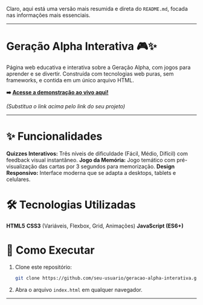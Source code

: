 Claro, aqui está uma versão mais resumida e direta do `README.md`, focada nas informações mais essenciais.

-----

# Geração Alpha Interativa 🎮✨

  

Página web educativa e interativa sobre a Geração Alpha, com jogos para aprender e se divertir. Construída com tecnologias web puras, sem frameworks, e contida em um único arquivo HTML.

**➡️ [Acesse a demonstração ao vivo aqui\!](https://www.google.com/search?q=https://seu-usuario.github.io/geracao-alpha-interativa/)**

*(Substitua o link acima pelo link do seu projeto)*

-----

# ✨ Funcionalidades

   **Quizzes Interativos:** Três níveis de dificuldade (Fácil, Médio, Difícil) com feedback visual instantâneo.
   **Jogo da Memória:** Jogo temático com pré-visualização das cartas por 3 segundos para memorização.
   **Design Responsivo:** Interface moderna que se adapta a desktops, tablets e celulares.

# 🛠️ Tecnologias Utilizadas

   **HTML5**
   **CSS3** (Variáveis, Flexbox, Grid, Animações)
   **JavaScript (ES6+)**

# 🚀 Como Executar

1.  Clone este repositório:
    ```bash
    git clone https://github.com/seu-usuario/geracao-alpha-interativa.git
    ```
2.  Abra o arquivo `index.html` em qualquer navegador.

-----
